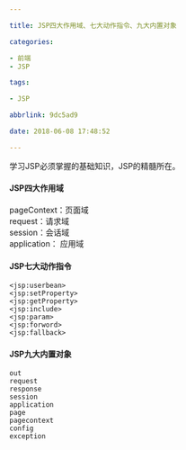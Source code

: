 ```yaml
---

title: JSP四大作用域、七大动作指令、九大内置对象

categories:

- 前端
- JSP

tags:

- JSP

abbrlink: 9dc5ad9

date: 2018-06-08 17:48:52

---
```


学习JSP必须掌握的基础知识，JSP的精髓所在。

<!-- more -->

#### JSP四大作用域 ####

pageContext：页面域  
request：请求域  
session：会话域  
application： 应用域  

#### JSP七大动作指令 ####

    <jsp:userbean>  
    <jsp:setProperty>  
    <jsp:getProperty>  
    <jsp:include>  
    <jsp:param>  
    <jsp:forword>  
    <jsp:fallback>  

#### JSP九大内置对象 ####

    out  
    request  
    response  
    session  
    application  
    page  
    pagecontext  
    config  
    exception  